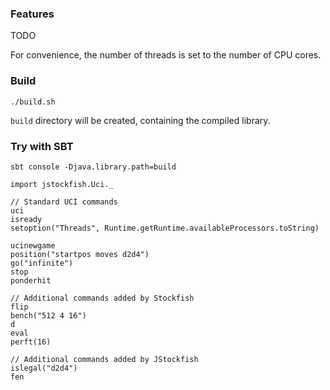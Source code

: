 ### Features

TODO

For convenience, the number of threads is set to the number of CPU cores.

### Build

```
./build.sh
```

`build` directory will be created, containing the compiled library.

### Try with SBT

```
sbt console -Djava.library.path=build

import jstockfish.Uci._

// Standard UCI commands
uci
isready
setoption("Threads", Runtime.getRuntime.availableProcessors.toString)

ucinewgame
position("startpos moves d2d4")
go("infinite")
stop
ponderhit

// Additional commands added by Stockfish
flip
bench("512 4 16")
d
eval
perft(16)

// Additional commands added by JStockfish
islegal("d2d4")
fen
```
